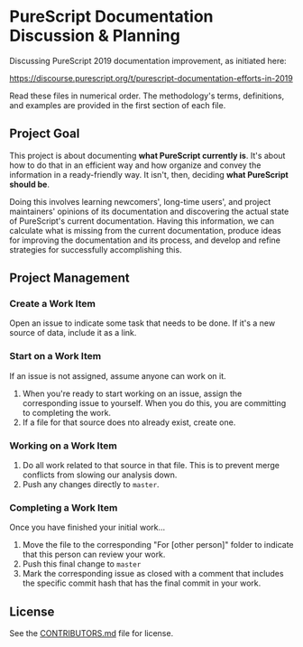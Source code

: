 # PureScript Documentation Discussion & Planning

Discussing PureScript 2019 documentation improvement, as initiated here:

https://discourse.purescript.org/t/purescript-documentation-efforts-in-2019

Read these files in numerical order. The methodology's terms, definitions, and examples are provided in the first section of each file.


## Project Goal

This project is about documenting **what PureScript currently is**. It's about how to do that in an efficient way and how organize and convey the information in a ready-friendly way. It isn't, then, deciding **what PureScript should be**.

Doing this involves learning newcomers', long-time users', and project maintainers' opinions of its documentation and discovering the actual state of PureScript's current documentation. Having this information, we can calculate what is missing from the current documentation, produce ideas for improving the documentation and its process, and develop and refine strategies for successfully accomplishing this.


## Project Management

### Create a Work Item

Open an issue to indicate some task that needs to be done. If it's a new source of data, include it as a link.

### Start on a Work Item

If an issue is not assigned, assume anyone can work on it.

1. When you're ready to start working on an issue, assign the corresponding issue to yourself. When you do this, you are committing to completing the work.
2. If a file for that source does nto already exist, create one.

### Working on a Work Item

1. Do all work related to that source in that file. This is to prevent merge conflicts from slowing our analysis down.
2. Push any changes directly to `master`.

### Completing a Work Item

Once you have finished your initial work...
1. Move the file to the corresponding "For [other person]" folder to indicate that this person can review your work.
2. Push this final change to `master`
3. Mark the corresponding issue as closed with a comment that includes the specific commit hash that has the final commit in your work.

## License

See the [CONTRIBUTORS.md](CONTRIBUTORS.md) file for license.
